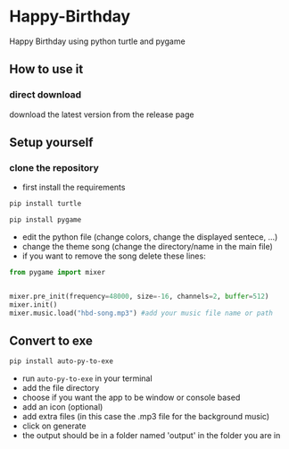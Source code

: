 # Happy-Birthday
Happy Birthday using python turtle and pygame

## How to use it

### direct download 
download the latest version from the release page

## Setup yourself
### clone the repository
- first install the requirements
```bash
pip install turtle
```
```bash
pip install pygame
```
- edit the python file (change colors, change the displayed sentece, ...)
- change the theme song (change the directory/name in the main file)
- if you want to remove the song delete these lines:
  
```python
from pygame import mixer


mixer.pre_init(frequency=48000, size=-16, channels=2, buffer=512)
mixer.init()
mixer.music.load("hbd-song.mp3") #add your music file name or path
```

## Convert to exe
```bash
pip install auto-py-to-exe
```
- run ```auto-py-to-exe``` in your terminal
- add the file directory 
- choose if you want the app to be window or console based
- add an icon (optional)
- add extra files (in this case the .mp3 file for the background music)
- click on generate
- the output should be in a folder named 'output' in the folder you are in

